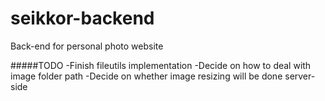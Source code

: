 # seikkor-backend
Back-end for personal photo website

#####TODO
-Finish fileutils implementation
-Decide on how to deal with image folder path
-Decide on whether image resizing will be done server-side
